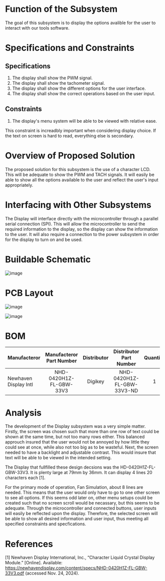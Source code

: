 # Function of the Subsystem
The goal of this subsystem is to display the options avalible for the user to interact with our tools software.  

# Specifications and Constraints
## Specifications
1. The display shall show the PWM signal.  
2. The display shall show the tachometer signal.  
3. The display shall show the different options for the user interface.  
4. The display shall show the correct operations based on the user input.  
  
## Constraints
1. The display's menu system will be able to be viewed with relative ease.  

This constraint is increadbly important when considering display choice. If the text on screen is hard to read, everything else is secondary.  
# Overview of Proposed Solution
The proposed solution for this subsystem is the use of a character LCD. This will be adequate to show the PWM and TACH signals. It will easily be able to show all the options available to the user and reflect the user's input appropriately.  

# Interfacing with Other Subsystems
The Display will interface directly with the microcontroller through a parallel serial connection (SPI). This will allow the microcontroller to send the required information to the display, so the display can show the information to the user. It will also require a connection to the power subsystem in order for the display to turn on and be used.  

# Buildable Schematic
![image](https://github.com/user-attachments/assets/24272c97-a461-4797-a994-7c1d2c60ee36)  

# PCB Layout
![image](https://github.com/user-attachments/assets/a5741e4c-52d9-4d9b-85f0-4c882c560005)  

![image](https://github.com/user-attachments/assets/5a6e39ef-8f56-4d20-a397-60724bc26a80)  
# BOM
| Manufacteror | Manufacteror Part Number | Distributor | Distributor Part Number | Quantity | Cost  | URL  | Component Name  |
| :---         | :---:                    | :---:       | :---:                   | :---:    | :---: | :--- | :--- |
| Newhaven Display Intl | NHD-0420H1Z-FL-GBW-33V3 | Digikey | NHD-0420H1Z-FL-GBW-33V3-ND | 1 | $20.30 | https://www.digikey.com/en/products/detail/newhaven-display-intl/NHD-0420H1Z-FL-GBW-33V3/2773594 | LCD1 |

# Analysis
The development of the Display subsystem was a very simple matter. Firstly, the screen was chosen such that more than one row of text could be shown at the same time, but not too many rows either. This balanced approuch insured that the user would not be annoyed by how little they could see at once, while also not too big as to be wasteful. Next, the screen needed to have a backlight and adjustable contrast. This would insure that text will be able to be viewed in the intended setting.  
  
The Display that fullfilled these design decsions was the HD-0420H1Z-FL-GBW-33V3. It is plenty large at 79mm by 36mm. It can display 4 lines 20 characters each [1].  
  
For the primary mode of operation, Fan Simulation, about 8 lines are needed. This means that the user would only have to go to one other screen to see all options. If this seems odd later on, other menu setups could be created such that no screen scroll would be necassary, but this seems to be adequate. Through the microcontroller and connected buttons, user inputs will easily be reflected upon the display. Therefore, the selected screen will be able to show all desired information and user input, thus meeting all specified constraints and specfications.
# References
[1] Newhaven Display International, Inc., “Character Liquid Crystal Display Module.” [Online]. Available: https://newhavendisplay.com/content/specs/NHD-0420H1Z-FL-GBW-33V3.pdf (accessed Nov. 24, 2024).
